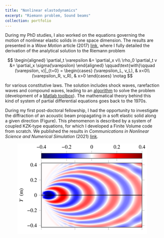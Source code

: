 ```yaml
---
title: "Nonlinear elastodynamics"
excerpt: "Riemann problem, Sound beams"
collection: portfolio
---
```


During my PhD studies, I also worked on the equations governing the motion of nonlinear elastic solids in one space dimension. The results are presented in a <i>Wave Motion</i> article (2017) [link](/publication/2017-06-27-wamot), where I fully detailed the derivation of the analytical solution to the Riemann problem

$$
\begin{aligned}
\partial_t \varepsilon &= \partial_x v\\
\rho_0 \partial_t v &= \partial_x \sigma(\varepsilon)
\end{aligned}
\qquad\text{with}\qquad
(\varepsilon, v)|_{t=0} = \begin{cases}
(\varepsilon_L, v_L), & x<0\\
(\varepsilon_R, v_R), & x>0
\end{cases}
\notag
$$

for various constitutive laws. The solution includes shock waves, rarefaction waves and compound waves, leading to an [algorithm](http://gchiavassa.perso.centrale-marseille.fr/RiemannElasto/) to solve the problem (development of a [Matlab toolbox](https://www.mathworks.com/matlabcentral/fileexchange/63424-riemannelasto1d)). The mathematical theory behind this kind of system of partial differential equations goes back to the 1970s.

During my first post-doctoral fellowship, I had the opportunity to investigate the diffraction of an acoustic beam propagating in a soft elastic solid along a given direction (Figure). This phenomenon is described by a system of coupled KZK-type equations, for which I developed a Finite Volume code from scratch. We published the results in <i>Communications in Nonlinear Science and Numerical Simulation</i> (2021) [link](/publication/2021-09-08-cnsns).

<figure>
    <img src='/images/Elast.png' width="433" height="296" alt="Sound beam diffraction">
</figure>